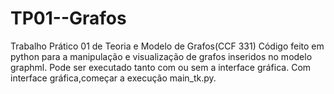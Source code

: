 # TP01--Grafos
Trabalho Prático 01 de Teoria e Modelo de Grafos(CCF 331)
Código feito em python para a manipulação e visualização de grafos inseridos no modelo graphml.
Pode ser executado tanto com ou sem a interface gráfica.
Com interface gráfica,começar a execução main_tk.py.
